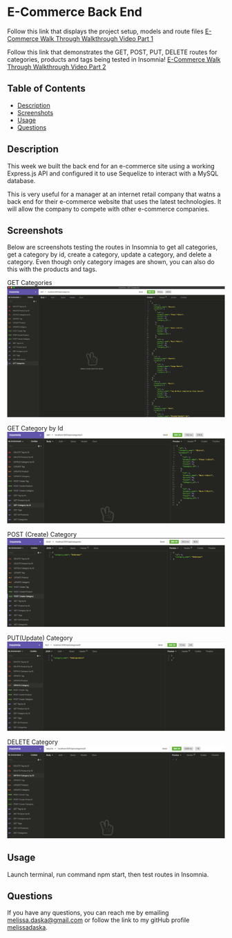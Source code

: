 # E-Commerce Back End

Follow this link that displays the project setup, models and route files [E-Commerce Walk Through Walkthrough Video Part 1](https://drive.google.com/file/d/1jrbYe2N5neNje0E06WLDgqrqm7dQE-wH/view)

Follow this link that demonstrates the GET, POST, PUT, DELETE routes for categories, products and tags being tested in Insomnia! [E-Commerce Walk Through Walkthrough Video Part 2](https://drive.google.com/file/d/1myYyi9d4AhmWkxHbj4d954B8Ebe6bm7G/view)


  ## Table of Contents
  
  * [Description](#description)
  * [Screenshots](#screenshots)
  * [Usage](#usage)
  * [Questions](#questions)

## Description

This week we built the back end for an e-commerce site using a working Express.js API and configured it to use Sequelize to interact with a MySQL database. 

This is very useful for a manager at an internet retail company that watns a back end for their e-commerce website that uses the latest technologies. It will allow the company to compete with other e-commerce companies.

## Screenshots
Below are screenshots testing the routes in Insomnia to get all categories, get a category by id, create a category, update a category, and delete a category. Even though only category images are shown, you can also do this with the products and tags.

GET Categories 
![Get All Categories](./assets/get_categories.png)

GET Category by Id
![Get Category by Id](./assets/category_by_id.png)

POST (Create) Category
![Create a Category](./assets/create_category.png)

PUT(Update) Category
![Update a Category](./assets/update_category.png)

DELETE Category
![Delete a Category](./assets/delete_category.png)

## Usage
Launch terminal, run command npm start, then test routes in Insomnia.


## Questions
If you have any questions, you can reach me by emailing [melissa.daska@gmail.com](mailto:melissa.daska@gmail.com) or follow the link to my gitHub profile [melissadaska](https://github.com/melissadaska).

